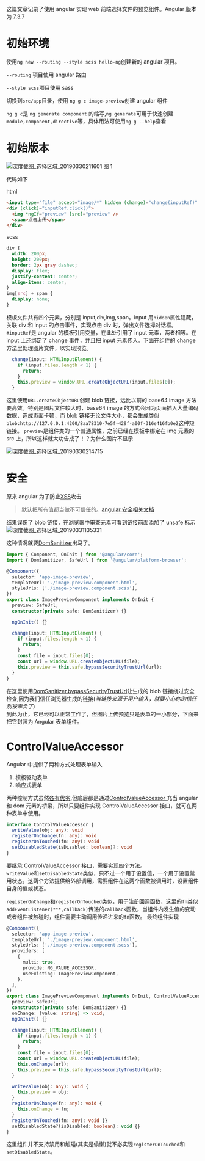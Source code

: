 这篇文章记录了使用 angular 实现 web 前端选择文件的预览组件。Angular 版本为 7.3.7

# 初始环境

使用`ng new --routing --style scss hello-ng`创建新的 angular 项目。

`--routing` 项目使用 angular 路由

`--style scss`项目使用 sass

切换到`src/app`目录，使用 `ng g c image-preview`创建 angular 组件

`ng g c`是 `ng generate component` 的缩写,`ng generate`可用于快速创建`module,component,directive`等，具体用法可使用`ng g --help`查看

# 初始版本

![深度截图_选择区域_20190330211601](https://docs.deepin.io/wp-content/uploads/2019/03/深度截图_选择区域_20190330211601-300x272.png)
图 1

代码如下

html

```html
<input type="file" accept="image/*" hidden (change)="change(inputRef)" #inputRef />
<div (click)="inputRef.click()">
  <img *ngIf="preview" [src]="preview" />
  <span>点击上传</span>
</div>
```

scss

```scss
div {
  width: 200px;
  height: 200px;
  border: 2px gray dashed;
  display: flex;
  justify-content: center;
  align-items: center;
}
img[src] + span {
  display: none;
}
```

模板文件共有四个元素，分别是 input,div,img,span。input 用`hidden`属性隐藏，关联 div 和 input 的点击事件，实现点击 div 时，弹出文件选择对话框。`#inputRef`是 angular 的模板引用变量，在此处引用了 input 元素，两者相等。在 input 上还绑定了 change 事件，并且把 input 元素传入。下面在组件的 change 方法里处理图片文件，以实现预览。

```typescript
  change(input: HTMLInputElement) {
    if (input.files.length < 1) {
      return;
    }
    this.preview = window.URL.createObjectURL(input.files[0]);
  }
```

这里使用`URL.createObjectURL`创建 blob 链接，远比以前的 base64 image 方法要高效。特别是图片文件较大时，base64 image 的方式会因为页面插入大量编码数据，造成页面卡顿，而 blob 链接无论文件大小，都会生成类似`blob:http://127.0.0.1:4200/8aa78310-7e5f-429f-a00f-316e416fb0e2`这种短链接。
`preview`是组件类的一个普通属性，之前已经在模板中绑定在 img 元素的 src 上，所以这样就大功告成了！？为什么图片不显示

![深度截图_选择区域_20190330214715](https://docs.deepin.io/wp-content/uploads/2019/03/深度截图_选择区域_20190330214715-300x284.png)

# 安全

原来 angular 为了防止[XSS](https://en.wikipedia.org/wiki/Cross-site_scripting)攻击

> 默认把所有值都当做不可信任的。[angular 安全相关文档](https://angular.cn/guide/security)

结果误伤了 blob 链接，在浏览器中审查元素可看到链接前面添加了 unsafe 标示  
![深度截图_选择区域_20190331135331](https://docs.deepin.io/wp-content/uploads/2019/03/深度截图_选择区域_20190331135331.png)

这种情况就要[DomSanitizer](https://angular.cn/api/platform-browser/DomSanitizer#description)出马了。

```typescript
import { Component, OnInit } from '@angular/core';
import { DomSanitizer, SafeUrl } from '@angular/platform-browser';

@Component({
  selector: 'app-image-preview',
  templateUrl: './image-preview.component.html',
  styleUrls: ['./image-preview.component.scss'],
})
export class ImagePreviewComponent implements OnInit {
  preview: SafeUrl;
  constructor(private safe: DomSanitizer) {}

  ngOnInit() {}

  change(input: HTMLInputElement) {
    if (input.files.length < 1) {
      return;
    }
    const file = input.files[0];
    const url = window.URL.createObjectURL(file);
    this.preview = this.safe.bypassSecurityTrustUrl(url);
  }
}
```

在这里使用[DomSanitizer.bypassSecurityTrustUrl](https://angular.cn/api/platform-browser/DomSanitizer#bypasssecuritytrusturl)让生成的 blob 链接绕过安全检查,因为我们信任浏览器生成的链接(_当链接来源于用户输入，就要小心你的信任别被辜负了_)  
到此为止，它已经可以正常工作了，但图片上传预览只是表单的一小部分，下面来把它封装为 Angular 表单组件。

# ControlValueAccessor

Angular 中提供了两种方式处理表单输入

1. 模板驱动表单
1. 响应式表单

两种控制方式虽然[各有优劣](https://angular.cn/guide/forms-overview#key-differences),但底层都是通过[ControlValueAccessor
](https://angular.cn/api/forms/ControlValueAccessor)充当 angular 和 dom 元素的桥梁，所以只要组件实现 ControlValueAccessor 接口，就可在两种表单中使用。

```typescript
interface ControlValueAccessor {
  writeValue(obj: any): void
  registerOnChange(fn: any): void
  registerOnTouched(fn: any): void
  setDisabledState(isDisabled: boolean)?: void
}
```

要继承 ControlValueAccessor 接口，需要实现四个方法。  
`writeValue`和`setDisabledState`类似，只不过一个用于设置值，一个用于设置禁用状态。这两个方法提供给外部调用，需要组件在这两个函数被调用时，设置组件自身的值或状态。

`registerOnChange`和`registerOnTouched`类似，用于注册回调函数，这里的`fn`类似`addEventListener(***,callback)`传递的`callback`函数，当组件内发生值的变动或者组件被触碰时，组件需要主动调用传递进来的`fn`函数。
最终组件实现

```typescript
@Component({
  selector: 'app-image-preview',
  templateUrl: './image-preview.component.html',
  styleUrls: ['./image-preview.component.scss'],
  providers: [
    {
      multi: true,
      provide: NG_VALUE_ACCESSOR,
      useExisting: ImagePreviewComponent,
    },
  ],
})
export class ImagePreviewComponent implements OnInit, ControlValueAccessor {
  preview: SafeUrl;
  constructor(private safe: DomSanitizer) {}
  onChange: (value: string) => void;
  ngOnInit() {}

  change(input: HTMLInputElement) {
    if (input.files.length < 1) {
      return;
    }
    const file = input.files[0];
    const url = window.URL.createObjectURL(file);
    this.onChange(url);
    this.preview = this.safe.bypassSecurityTrustUrl(url);
  }

  writeValue(obj: any): void {
    this.preview = obj;
  }
  registerOnChange(fn: any): void {
    this.onChange = fn;
  }
  registerOnTouched(fn: any): void {}
  setDisabledState?(isDisabled: boolean): void {}
}
```

这里组件并不支持禁用和触碰(其实是偷懒)就不必实现`registerOnTouched`和`setDisabledState`。
